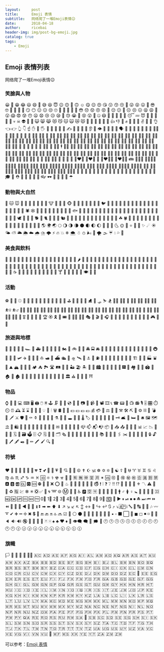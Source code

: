 ```yaml
---
layout:     post
title:      Emoji 表情
subtitle:   网络爬了一堆Emoji表情😉
date:       2018-04-18
author:     ricebai
header-img: img/post-bg-emoji.jpg
catalog: true
tags:
    - Emoji
---
```



## Emoji 表情列表

网络爬了一堆Emoji表情😉

### 笑臉與人物

😀 😬 😁 😂 😃 😄 🤣 😅 😆 😇 😉 😊 🙂 🙃 ☺ 😋 😌 😍 😘 😗 😙 😚 🤪 😜 😝 😛 🤑 😎 🤓 🧐 🤠 🤗 🤡 😏 😶 😐 😑 😒 🙄 🤨 🤔 🤫 🤭 🤥 😳 😞 😟 😠 😡 🤬 😔 😕 🙁 ☹ 😣 😖 😫 😩 😤 😮 😱 😨 😰 😯 😦 😧 😢 😥 😪 🤤 😓 😭 🤩 😵 😲 🤯 🤐 😷 🤕 🤒 🤮 🤢 🤧 😴 💤 😈 👿 👹 👺 💩 👻 💀 ☠ 👽 🤖 🎃 😺 😸 😹 😻 😼 😽 🙀 😿 😾 👐 🤲 🙌 👏 🙏 🤝 👍 👎 👊 ✊ 🤛 🤜 🤞 ✌ 🤘 🤟 👌 👈 👉 👆 👇 ☝ ✋ 🤚 🖐 🖖 👋 🤙 💪 🖕 ✍ 🤳 💅 👄 👅 👂 👃 👁 👀 🧠 👤 👥 🗣 👶 🧒 👦 👧 🧑 👨 🧔 👱‍♂️ 👩 👱‍♀️ 🧓 👴 👵 👲 👳‍♀️ 👳‍♂️ 🧕 👮‍♀️ 👮‍♂️ 👩‍🚒 👨‍🚒 👷‍♀️ 👷‍♂️ 👩‍🏭 👨‍🏭 👩‍🔧 👨‍🔧 👩‍🌾 👨‍🌾 👩‍🍳 👨‍🍳 👩‍🎤 👨‍🎤 👩‍🎨 👨‍🎨 👩‍🏫 👨‍🏫 👩‍🎓 👨‍🎓 👩‍💼 👨‍💼 👩‍💻 👨‍💻 👩‍🔬 👨‍🔬 👩‍🚀 👨‍🚀 👩‍⚕️ 👨‍⚕️ 👩‍⚖️ 👨‍⚖️ 👩‍✈️ 👨‍✈️ 💂‍♀️ 💂‍♂️ 🕵️‍♀️ 🕵️‍♂️ 🤶 🎅 👼 👸 🤴 👰 🤵‍♀️ 🤵 🕴️‍♀️ 🕴 🧙‍♀️ 🧙‍♂️ 🧝‍♀️ 🧝‍♂️ 🧚‍♀️ 🧚‍♂️ 🧞‍♀️ 🧞‍♂️ 🧜‍♀️ 🧜‍♂️ 🧛‍♀️ 🧛‍♂️ 🧟‍♀️ 🧟‍♂️ 🙇‍♀️ 🙇‍♂️ 💁‍♀️ 💁‍♂️ 🙅‍♀️ 🙅‍♂️ 🙆‍♀️ 🙆‍♂️ 🤷‍♀️ 🤷‍♂️ 🙋‍♀️ 🙋‍♂️ 🤦‍♀️ 🤦‍♂️ 🙎‍♀️ 🙎‍♂️ 🙍‍♀️ 🙍‍♂️ 💇‍♀️ 💇‍♂️ 💆‍♀️ 💆‍♂️ 🤰 🤱 🚶‍♀️ 🚶‍♂️ 🏃‍♀️ 🏃‍♂️ 💃 🕺 👯‍♀️ 👯‍♂️ 👫 👬 👭 💑 👩‍❤️‍👩 👨‍❤️‍👨 💏 👩‍❤️‍💋‍👩 👨‍❤️‍💋‍👨 👪 👨‍👩‍👧 👨‍👩‍👧‍👦 👨‍👩‍👦‍👦 👨‍👩‍👧‍👧 👩‍👩‍👦 👩‍👩‍👧 👩‍👩‍👧‍👦 👩‍👩‍👦‍👦 👩‍👩‍👧‍👧 👨‍👨‍👦 👨‍👨‍👧 👨‍👨‍👧‍👦 👨‍👨‍👦‍👦 👨‍👨‍👧‍👧 👩‍👦 👩‍👧 👩‍👧‍👦 👩‍👦‍👦 👩‍👧‍👧 👨‍👦 👨‍👧 👨‍👧‍👦 👨‍👦‍👦 👨‍👧‍👧 👚 👕 🧥 👖 👔 👗 👙 👘 💄 💋 👣 🧦 👠 👡 👢 👞 👟 🧢 👒 🎩 🎓 👑 ⛑ 🎒 👝 👛 👜 💼 👓 🕶 🧣 🧤 💍 🌂 ☂

### 動物與大自然

🐶 🐱 🐭 🐹 🐰 🐻 🐼 🐨 🐯 🦁 🐮 🐷 🐽 🐸 🐵 🙈 🙉 🙊 🐒 🦍 🐔 🐧 🐦 🐤 🐣 🐥 🐺 🦊 🐗 🐴 🦓 🦒 🦌 🦄 🐝 🐛 🦋 🐌 🐞 🐜 🦗 🕷 🕸 🦂 🐢 🐍 🦎 🦀 🦑 🐙 🦐 🐠 🐟 🐡 🐬 🦈 🐳 🐋 🐊 🐆 🐅 🐃 🐂 🐄 🐪 🐫 🐘 🦏 🐐 🐏 🐑 🐎 🐖 🦇 🐓 🦃 🕊 🦅 🦆 🦉 🐕 🐩 🐈 🐇 🐀 🐁 🐿 🦔 🐾 🐉 🐲 🦕 🦖 🌵 🎄 🌲 🌳 🌴 🌱 🌿 ☘ 🍀 🎍 🎋 🍃 🍂 🍁 🌾 🌺 🌻 🌹 🥀 🌷 🌼 🌸 💐 🍄 🌰 🐚 🌎 🌍 🌏 🌕 🌖 🌗 🌘 🌑 🌒 🌓 🌔 🌚 🌝 🌛 🌜 🌞 🌙 ⭐ 🌟 💫 ✨ ☄ ☀ 🌤 ⛅ 🌥 🌦 ☁ 🌧 ⛈ 🌩 ⚡ 🔥 💥 ❄ 🌨 ☃ ⛄ 🌬 💨 🌪 🌫 ☔ 💧 💦 🌊

### 美食與飲料

🍏 🍎 🍐 🍊 🍋 🍌 🍉 🍇 🍓 🍈 🍒 🍑 🍍 🥥 🥝 🍅 🥑 🍆 🌶 🥒 🥦 🌽 🥕 🥗 🥔 🍠 🥜 🍯 🍞 🥐 🥖 🥨 🥞 🧀 🍗 🍖 🥩 🍤 🥚 🍳 🥓 🍔 🍟 🌭 🍕 🍝 🥪 🥙 🌮 🌯 🍜 🥘 🍲 🥫 🍥 🍣 🍱 🍛 🍙 🍚 🍘 🥟 🍢 🍡 🍧 🍨 🍦 🍰 🎂 🥧 🍮 🍭 🍬 🍫 🍿 🍩 🍪 🥠 ☕ 🍵 🥣 🍼 🥤 🥛 🍺 🍻 🍷 🥂 🥃 🍸 🍹 🍾 🍶 🥄 🍴 🍽 🥢 🥡

### 活動

⚽ 🏀 🏈 ⚾ 🎾 🏐 🏉 🎱 🏓 🏸 🥅 🏒 🏑 🏏 🥌 ⛳ 🏹 🎣 🥊 🥋 ⛸ 🎿 🛷 ⛷ 🏂 🏋️‍♀️ 🏋️‍♂️ 🤺 🤼‍♀️ 🤼‍♂️ 🤸‍♀️ 🤸‍♂️ ⛹️‍♀️ ⛹️‍♂️ 🤾‍♀️ 🤾‍♂️ 🧗‍♀️ 🧗‍♂️ 🏌️‍♀️ 🏌️‍♂️ 🧘‍♀️ 🧘‍♂️ 🧖‍♀️ 🧖‍♂️ 🏄‍♀️ 🏄‍♂️ 🏊‍♀️ 🏊‍♂️ 🤽‍♀️ 🤽‍♂️ 🚣‍♀️ 🚣‍♂️ 🏇 🚴‍♀️ 🚴‍♂️ 🚵‍♀️ 🚵‍♂️ 🎽 🎖 🏅 🥇 🥈 🥉 🏆 🏵 🎗 🎫 🎟 🎪 🤹‍♀️ 🤹‍♂️ 🎭 🎨 🎬 🎤 🎧 🎼 🎹 🥁 🎷 🎺 🎸 🎻 🎲 🎯 🎳 🎮 👾 🎰


### 旅遊與地標

🚗 🚕 🚙 🚌 🚎 🏎 🚓 🚑 🚒 🚐 🚚 🚛 🚜 🏍 🛵 🚲 🛴 🚨 🚔 🚍 🚘 🚖 🚡 🚠 🚟 🚃 🚋 🚝 🚄 🚅 🚈 🚞 🚂 🚆 🚇 🚊 🚉 🚁 🛩 ✈ 🛫 🛬 🛶 ⛵ 🛥 🚤 ⛴ 🛳 🚀 🛸 🛰 💺 ⚓ 🚧 ⛽ 🚏 🚦 🚥 🛑 🚢 🎡 🎢 🎠 🏗 🌁 🗼 🏭 ⛲ 🎑 ⛰ 🏔 🗻 🌋 🗾 🏕 ⛺ 🏞 🛣 🛤 🌅 🌄 🏜 🏖 🏝 🌇 🌆 🏙 🌃 🌉 🌌 🌠 🎇 🎆 🌈 🏘 🏰 🏯 🏟 🗽 🏠 🏡 🏚 🏢 🏬 🏣 🏤 🏥 🏦 🏨 🏪 🏫 🏩 💒 🏛 ⛪ 🕌 🕍 🕋 ⛩


### 物品

⌚ 📱 📲 💻 ⌨ 🖥 🖨 🖱 🖲 🕹 🗜 💽 💾 💿 📀 📼 📷 📸 📹 🎥 📽 🎞 📞 ☎ 📟 📠 📺 📻 🎙 🎚 🎛 ⏱ ⏲ ⏰ 🕰 ⏳ ⌛ 📡 🔋 🔌 💡 🔦 🕯 🗑 🛢 🛒 💸 💵 💴 💶 💷 💰 💳 💎 ⚖ 🔧 🔨 ⚒ 🛠 ⛏ 🔩 ⚙ ⛓ 🔫 💣 🔪 🗡 ⚔ 🛡 🚬 ⚰ ⚱ 🏺 🔮 📿 💈 ⚗ 🔭 🔬 🕳 💊 💉 🌡 🏷 🔖 🚽 🚿 🛁 🛀 🔑 🗝 🛋 🛌 🛏 🚪 🛎 🖼 🗺 ⛱ 🗿 🛍 🎈 🎏 🎀 🎁 🎊 🎉 🎎 🎐 🏮 ✉ 📩 📨 📧 💌 📮 📪 📫 📬 📭 📦 📯 📥 📤 📜 📃 📑 📊 📈 📉 📄 📅 📆 🗓 📇 🗃 🗳 🗄 📋 🗒 📁 📂 🗂 🗞 📰 📓 📕 📗 📘 📙 📔 📒 📚 📖 🔗 📎 🖇 ✂ 📐 📏 📌 📍 🔐 🔒 🔓 🔏 🖊 🖋 ✒ 📝 ✏ 🖍 🖌 🔍 🔎

### 符號

❤ 🧡 💛 💚 💙 💜 🖤 💔 ❣ 💕 💞 💓 💗 💖 💘 💝 💟 ☮ ✝ ☪ 🕉 ☸ ✡ 🔯 🕎 ☯ ☦ 🛐 ⛎ ♈ ♉ ♊ ♋ ♌ ♍ ♎ ♏ ♐ ♑ ♒ ♓ 🆔 ⚛ ⚕ ☢ ☣ 📴 📳 🈶 🈚 🈸 🈺 🈷 ✴ 🆚 🉑 💮 🉐 ㊙ ㊗ 🈴 🈵 🈹 🈲 🅰 🅱 🆎 🆑 🅾 🆘 ⛔ 📛 🚫 ❌ ⭕ 💢 ♨ 🚷 🚯 🚳 🚱 🔞 📵 🚭 ❗ ❕ ❓ ❔ ‼ ⁉ 💯 🔅 🔆 🔱 ⚜ 〽 ⚠ 🚸 🔰 ♻ 🈯 💹 ❇ ✳ ❎ ✅ 💠 🌀 ➿ 🌐 Ⓜ 🏧 🚾 ♿ 🅿 🈳 🈂 🛂 🛃 🛄 🛅 🚰 🚹 ♂ 🚺 ♀ 🚼 🚻 🚮 🎦 📶 🈁 🆖 🆗 🆙 🆒 🆕 🆓 0⃣ 1⃣ 2⃣ 3⃣ 4⃣ 5⃣ 6⃣ 7⃣ 8⃣ 9⃣ 🔟 🔢 ▶ ⏸ ⏯ ⏹ ⏺ ⏏ ⏭ ⏮ ⏩ ⏪ 🔀 🔁 🔂 ◀ 🔼 🔽 ⏫ ⏬ ➡ ⬅ ⬆ ⬇ ↗ ↘ ↙ ↖ ↕ ↔ 🔄 ↪ ↩ 🔃 ⤴ ⤵ #⃣ *⃣ ℹ 🔤 🔡 🔠 🔣 🎵 🎶 〰 ➰ ✔ ➕ ➖ ➗ ✖ 💲 💱 🔚 🔙 🔛 🔝 🔜 ☑ 🔘 ⚪ ⚫ 🔴 🔵 🔸 🔹 🔶 🔷 🔺 ▪ ▫ ⬛ ⬜ 🔻 ◼ ◻ ◾ ◽ 🔲 🔳 🔈 🔉 🔊 🔇 📣 📢 🔔 🔕 🃏 🀄 ♠ ♣ ♥ ♦ 🎴 👁‍🗨 🗨 💭 🗯 💬 🕐 🕑 🕒 🕓 🕔 🕕 🕖 🕗 🕘 🕙 🕚 🕛 🕜 🕝 🕞 🕟 🕠 🕡 🕢 🕣 🕤 🕥 🕦 🕧

### 旗幟

🏳 🏴 🏁 🚩 🎌 🏳️‍🌈 🇦🇨 🇦🇩 🇦🇪 🇦🇫 🇦🇬 🇦🇮 🇦🇱 🇦🇲 🇦🇴 🇦🇶 🇦🇷 🇦🇸 🇦🇹 🇦🇺 🇦🇼 🇦🇽 🇦🇿 🇧🇦 🇧🇧 🇧🇩 🇧🇪 🇧🇫 🇧🇬 🇧🇭 🇧🇮 🇧🇯 🇧🇱 🇧🇲 🇧🇳 🇧🇴 🇧🇶 🇧🇷 🇧🇸 🇧🇹 🇧🇼 🇧🇾 🇧🇿 🇨🇦 🇨🇨 🇨🇩 🇨🇫 🇨🇬 🇨🇭 🇨🇮 🇨🇰 🇨🇱 🇨🇲 🇨🇳 🇨🇴 🇨🇷 🇨🇺 🇨🇻 🇨🇼 🇨🇽 🇨🇾 🇨🇿 🇩🇪 🇩🇯 🇩🇰 🇩🇲 🇩🇴 🇩🇿 🇪🇨 🏴󠁧󠁢󠁥󠁮󠁧󠁿 🇪🇪 🇪🇬 🇪🇭 🇪🇷 🇪🇸 🇪🇹 🇪🇺 🇫🇮 🇫🇯 🇫🇰 🇫🇲 🇫🇴 🇫🇷 🇬🇦 🇬🇧 🇬🇩 🇬🇪 🇬🇫 🇬🇬 🇬🇭 🇬🇮 🇬🇱 🇬🇲 🇬🇳 🇬🇵 🇬🇶 🇬🇷 🇬🇸 🇬🇹 🇬🇺 🇬🇼 🇬🇾 🇭🇰 🇭🇳 🇭🇷 🇭🇹 🇭🇺 🇮🇨 🇮🇩 🇮🇪 🇮🇱 🇮🇲 🇮🇳 🇮🇴 🇮🇶 🇮🇷 🇮🇸 🇮🇹 🇯🇪 🇯🇲 🇯🇴 🇯🇵 🇰🇪 🇰🇬 🇰🇭 🇰🇮 🇰🇲 🇰🇳 🇰🇵 🇰🇷 🇰🇼 🇰🇾 🇰🇿 🇱🇦 🇱🇧 🇱🇨 🇱🇮 🇱🇰 🇱🇷 🇱🇸 🇱🇹 🇱🇺 🇱🇻 🇱🇾 🇲🇦 🇲🇨 🇲🇩 🇲🇪 🇲🇬 🇲🇭 🇲🇰 🇲🇱 🇲🇲 🇲🇳 🇲🇴 🇲🇵 🇲🇶 🇲🇷 🇲🇸 🇲🇹 🇲🇺 🇲🇻 🇲🇼 🇲🇽 🇲🇾 🇲🇿 🇳🇦 🇳🇨 🇳🇪 🇳🇫 🇳🇬 🇳🇮 🇳🇱 🇳🇴 🇳🇵 🇳🇷 🇳🇺 🇳🇿 🇴🇲 🇵🇦 🇵🇪 🇵🇫 🇵🇬 🇵🇭 🇵🇰 🇵🇱 🇵🇲 🇵🇳 🇵🇷 🇵🇸 🇵🇹 🇵🇼 🇵🇾 🇶🇦 🇷🇪 🇷🇴 🇷🇸 🇷🇺 🇷🇼 🇸🇦 🏴󠁧󠁢󠁳󠁣󠁴󠁿 🇸🇧 🇸🇨 🇸🇩 🇸🇪 🇸🇬 🇸🇭 🇸🇮 🇸🇰 🇸🇱 🇸🇲 🇸🇳 🇸🇴 🇸🇷 🇸🇸 🇸🇹 🇸🇻 🇸🇽 🇸🇾 🇸🇿 🇹🇦 🇹🇨 🇹🇩 🇹🇫 🇹🇬 🇹🇭 🇹🇯 🇹🇰 🇹🇱 🇹🇲 🇹🇳 🇹🇴 🇹🇷 🇹🇹 🇹🇻 🇹🇿 🇺🇦 🇺🇬 🇺🇸 🇺🇾 🇺🇿 🇻🇦 🇻🇨 🇻🇪 🇻🇬 🇻🇮 🇻🇳 🇻🇺 🏴󠁧󠁢󠁷󠁬󠁳󠁿 🇼🇫 🇼🇸 🇽🇰 🇾🇪 🇾🇹 🇿🇦 🇿🇲 🇿🇼



可以参考：[Emoji 表情](http://tw.piliapp.com/emoji/list/)
